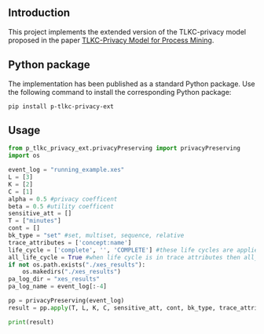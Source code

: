## Introduction
This project implements the extended version of the TLKC-privacy model proposed in the paper [TLKC-Privacy Model for Process Mining](https://www.researchgate.net/publication/340261780_TLKC-Privacy_Model_for_Process_Mining).
## Python package
The implementation has been published as a standard Python package. Use the following command to install the corresponding Python package:

```shell
pip install p-tlkc-privacy-ext
```

## Usage

```python
from p_tlkc_privacy_ext.privacyPreserving import privacyPreserving
import os

event_log = "running_example.xes"
L = [3]
K = [2]
C = [1]
alpha = 0.5 #privacy coefficent
beta = 0.5 #utility coefficent
sensitive_att = []
T = ["minutes"]
cont = []
bk_type = "set" #set, multiset, sequence, relative
trace_attributes = ['concept:name']
life_cycle = ['complete', '', 'COMPLETE'] #these life cycles are applied only when all_lif_cycle = False
all_life_cycle = True #when life cycle is in trace attributes then all_life_cycle has to be True
if not os.path.exists("./xes_results"):
    os.makedirs("./xes_results")
pa_log_dir = "xes_results"
pa_log_name = event_log[:-4]

pp = privacyPreserving(event_log)
result = pp.apply(T, L, K, C, sensitive_att, cont, bk_type, trace_attributes, life_cycle, all_life_cycle,alpha, beta, pa_log_dir, pa_log_name, False)

print(result)
```
